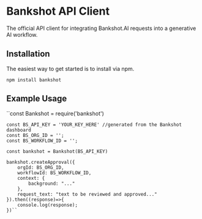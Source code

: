 # Bankshot API Client

The official API client for integrating Bankshot.AI requests into a generative AI workflow.

## Installation

The easiest way to get started is to install via npm.

``npm install bankshot``

## Example Usage

``const Bankshot = require('bankshot')

    const BS_API_KEY = 'YOUR_KEY_HERE' //generated from the Bankshot dashboard
    const BS_ORG_ID = '';
    const BS_WORKFLOW_ID = '';

    const bankshot = Bankshot(BS_API_KEY)

    bankshot.createApproval({
        orgId: BS_ORG_ID,
        workflowId: BS_WORKFLOW_ID,
        context: {
            background: "..."
        },
        request_text: "text to be reviewed and approved..."
    }).then((response)=>{
        console.log(response);
    })``